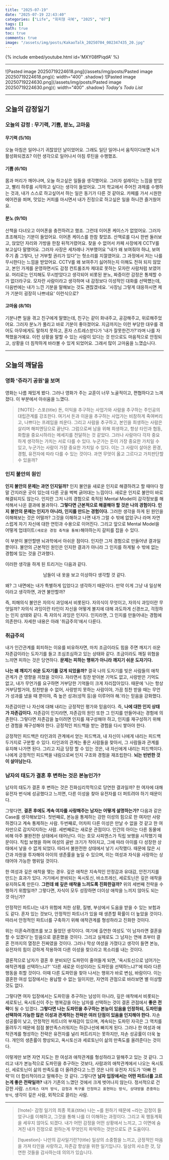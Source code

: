 ```yaml
---
title: "2025-07-19"
date: "2025-07-19 22:43:40"
categories: ["Life", "회피형 극복", "2025", "07"]
tags: []
math: true
toc: true
comments: true
image: "/assets/img/posts/KakaoTalk_20250704_002347435_20.jpg"
---
```


{% include embed/youtube.html id='MXY08fPiqdA' %}



---

![Pasted image 20250719224618.png](/assets/img/posts/Pasted image 20250719224618.png){: width="400" .shadow}
![Pasted image 20250719224630.png](/assets/img/posts/Pasted image 20250719224630.png){: width="400" .shadow}
_Today's Todo List_

---
## 오늘의 감정일기

### 오늘의 감정 : 무기력, 기쁨, 분노, 고마움
#### 무기력 (5/10)
오늘 아침은 일어나기 귀찮았던 날이었어요. 그래도 일단 일어나서 움직이다보면 뇌가 활성화되겠죠? 이런 생각으로 일어나서 아침 루틴을 수행했죠.

#### 기쁨 (6/10)
몸과 머리가 깨어나며, 오늘 하고싶은 일들을 생각했어요. 그러자 설레이는 느낌을 받았고, 빨리 하루를 시작하고 싶다는 생각이 들었어요. 그저 학교에서 주어진 과제를 수행하는 것과, 내가 스스로 하고싶어서 하는 일은 동기가 다른 것 같아요. 카페를 가서 시원한 에어컨을 쐬며, 맛있는 커피를 마시면서 내가 진정으로 하고싶은 일을 하니깐 즐거웠어요.

#### 분노 (9/10)
산책을 다녀오고 이어폰을 충전하려고 했죠. 그런데 이어폰 케이스가 없었어요. 그러자 초조해지는 기분이 들었어요. 이어폰 케이스를 한참 찾았죠. 산책로를 다시 한번 둘러보고, 앉았던 자리와 가방을 한참 뒤적거렸어요. 찾을 수 없어서 카페 사장에게 CCTV를 보고싶다 말했어요. 그러자 사장은 세차례나 거부했어요 "내가 왜 보여줘야 하냐, 보여주기 좀 그렇다, 난 거부할 권리가 있다"는 헛소리를 지껄였어요. 그 과정에서 저는 나를 무시한다는 느낌을 받았어요. CCTV를 왜 보여주기 싫어하는지 이해도 전혀 되지 않았고, 본인 가게를 운영하면서도 감정 컨트롤조차 제대로 못하는 모자란 사람처럼 보였어요. 머리로는 인지해도 무시받았다고 생각되어 비롯된 분노, 짜증이란 감정은 통제할 수가 없더라구요. 모자란 사람이라고 생각하며 내 감정보다 이성적인 대화를 선택헀는데, 다음번에는 내가 느낀 기분을 말해보는 것도 괜찮겠네요. '사장님 그렇게 대응하시면 제가 기분이 굉장히 나쁘네요' 이런식으로?

#### 고마움 (8/10)
기분나쁜 일을 겪고 친구에게 말했는데, 친구는 같이 화내주고, 공감해주고, 위로해주었어요. 그러자 분노가 풀리고 바로 기분이 좋아졌어요. 지금까지는 이런 부당한 대우를 겪어도 아무에게도 말하지 못하고, 혼자 스트레스받다가 '내가 잘못한건가?'라며 나를 자책했을거예요. 이런 상황을 말할 수 있는 사람이 있다는 것 만으로도 마음적으로 안정되고, 상황을 더 침착하게 바라볼 수 있게 되었어요. 그래서 많이 고마움을 느꼈습니다.

---
## 오늘의 깨달음
### 영화 '쥬라기 공원'을 보며
영화는 나름 재밌게 봤다. 그러나 영화가 주는 교훈이 너무 노골적이고, 편협하다고 느껴졌다. 이 부분에서 아쉬움을 느꼈다.

> [!NOTE]- 스포{title}
> 돈, 이익을 추구하는 사업가와 사람을 추구하는 주인공의 대립관계를 강조한다. 여기서 돈과 이윤을 추구하는 사업가는 비참하게 죽여버리고, 나쁘다는 프레임을 씌운다. 그리고 사람을 추구하고, 본인을 희생하는 사람은 살리며 해피엔딩으로 끝난다. 그럼으로써 남을 위해 희생하고, 항상 타인과 협동, 화합을 중요시하라는 메세지를 전달하는 것 같았다. 그러나 사람마다 각자 중요하게 생각하는 가치는 서로 다를 수 있다. 누군가는 돈이 가장 중요한 가치일 수 있고, 누군가는 사람이 가장 중요한 가치일 수 있다. 이는 그 사람이 살아온 환경, 경험, 유전자에 따라 다를 수 있는 것이다. 과연 무엇이 옳고 그르다고 가치판단할 수 있을까? 

### 인지 불안의 원인
**인지 불안의 문제는 과연 인지일까?** 인지 불안을 새로운 인지로 해결하려고 할 때마다 정말 간지러운 곳이 있는데 다른 곳을 벅벅 긁어대는 느낌이다. 새로운 인지로 불안이 바로 해결되지도 않는다. 인지란 그저 나의 경험으로 축적된 Mental Model이 감각정보를 해석해서 나온 결과에 불과하다. **그렇다면 근본적으로 해결해야 할 것은 나의 경험이다. 인지 불안의 문제는 인지가 아니라, 인지를 만드는 경험이다.** 그러한 생각을 하게 된 원인을 이해해보는 것은 어떨까? 그것을 이해하고 나면 내가 그럴 수 밖에 없었구나 라며 자연스럽게 자기 자신에 대한 연민과 수용으로 이어진다. 그리고 앞으로 Mental Model을 어떻게 업데이트`(새로운 경험 축적을 통해)`해야하는지 갈피를 잡을 수 있다.

이 부분이 불안할땐 뇌과학에서 아쉬운 점이다. 인지란 그저 경험으로 만들어낸 결과일 뿐이다. 불안의 근본적인 원인은 인지한 결과가 아니라 그 인지를 하게될 수 밖에 없는 경험에 있는 것을 간과했다.

이러한 생각을 하게 된 트리거는 다음과 같다.

$$
\text{남들이 내 옷을 보고 이상하다 생각할 것 같다. }
$$

왜? 그 내면에는 내가 특별하게 입었다고 생각하기 때문이다. 만약 이게 그냥 내 일상복이라고 생각하면, 과연 불안할까?

즉, 피해의식 불안은 자의식 과잉에서 비롯된다. 자의식이 무엇이고, 자의식 과잉이란 무엇일까? 자의식 과잉이란 타인이 자신을 어떻게 볼지에 대해 과도하게 신경쓰고, 걱정하는 인지 상태와 같다. 즉 자의식 과잉은 인지다. 인지라면, 그 인지를 만들어내는 경험에 의존한다. 자세한 내용은 아래 '취급주의'에서 다룬다.

### 취급주의
내가 인간관계를 회피하는 이유를 비유하자면, 마치 조금이라도 힘을 주면 깨지기 쉬운 자존감이라는 도자기를 들고 조심조심하고 있는 상태와 같다. 조금이라도 깨질 위협을 느끼면 피하는 것은 당연하다. **문제는 피하는 행위가 아니라 깨지기 쉬운 도자기다.** 

**나는 왜 깨지기 쉬운 도자기를 갖게 되었을까?** 결국 나의 도자기를 빚은 사람들의 애착 관계가 큰 영향을 끼쳤을 것이다. 자라면서 칭찬 받아본 기억도 없고, 사랑받은 기억도 없고, 내가 무언가를 요구하면 거부당한 기억들이 크게 자리잡아있다. 때문에 '나는 항상 거부당할거야, 칭찬받을 수 없어, 사랑받지 못하는 사람이야, 가끔 칭찬 받을 때는 무언가 성과를 냈을 때 뿐이야, 즉 높은 성과(성적 등)을 이루어야 해.'라는 믿음을 강화했다.

자존감이란 나 자신에 대해 내리는 긍정적인 평가와 믿음이다. 즉, **나에 대한 인지 상태가 자존감이다.** 자존감이 인지라면, 자존감의 원인 또한 그 인지를 만들어내는 경험에 의존한다. 그렇다면 자존감을 높이려면 인지를 재구성해야 하고, 인지를 재구성하기 위해선 경험을 재구성해야 한다. 긍정적인 피드백을 받는 경험을 다시 쌓아야 한다.

긍정적인 피드백은 타인과의 관계에서 얻는 피드백과, 내 자신이 나에게 내리는 피드백 두가지로 구분할 수 있다. 타인과의 관계는 좋은 사람들을 찾아서, 그 사람들과 관계를 유지해 나가면 된다. 그리고 지금 당장 할 수 있는 것은, 내 자신에게 내리는 피드백이다. 나에게 긍정적인 피드백을 내림으로써 인지 구조와 경험을 재조립한다. **뇌는 빈번한 것이 살아남는다.**

### 남자의 태도가 결혼 후 변하는 것은 본능인가?
남자의 태도가 결혼 후 변하는 것은 진화심리학적으로 당연한 결과일까? 한 여자에 대해 유전자 번식에 성공했다고 느끼면, 다른 이성을 찾아 유전자를 더 퍼트려야 하기 때문이다.

그렇다면, **결혼 후에도 계속 여자를 사랑해주는 남자는 어떻게 설명하는가?** 다음과 같은 Case를 생각해보았다. 첫번째로, 본능을 통제하는 강한 이성의 힘으로 한 여자만 사랑하겠다고 계속 통제하는 사람. 두번째로, 어차피 다른 이성은 만날 수 없을 것 같고 한 여자만으로 감지덕지하는 사람. 세번째로는 새로운 관점이다. 인간의 아이는 다른 동물에 비해 아주 불완전한 상태에서 태어난다. 이는 호모 사피엔스가 직립 보행을 시작했기 때문이다. 직립 보행을 하며 여성의 골반 크기가 작아지고, 그에 따라 아이를 다 성장한 상태에서 낳을 수 없게 되었다. 따라서 불완전한 상태에서 낳기 시작했다. 때문에 많은 시간과 자원을 투자해야 아이의 생존률을 높일 수 있으며, 이는 여성과 자식을 사랑하는 상태어야 가능한 행위일 것이다. 

한 여성과 깊은 애착을 맺는 경우. 깊은 애착은 지속적인 안정감과 유대감, 안전기지를 만드는 효과가 있다. 거기에서 분비되는 옥시토신, 바소프레신, 세로토닌은 깊은 애착을 유지하도록 만든다. **그런데 왜 깊은 애착을 느끼도록 진화한걸까?** 위의 세번째 전략을 수행하기 위함일까? 그렇다면, 자식이 모두 성장하면 더이상 애착을 느끼지 않아도 되는 것 아닌가?

안정적인 파트너는 내가 위험에 처한 상황, 질병, 부상에서 도움을 받을 수 있는 보험과도 같다. 혼자 있는 것보다, 안정적인 파트너가 있을 때 생존할 확률이 더 높았을 것이다. 따라서 안정적인 파트너를 구축하기 위해 애착관계를 형성하라고 진화한 것이다.

위는 이혼숙려캠프를 보고 들었던 생각이다. 여기에 출연한 여성도 '이 남자라면 결혼을 할 수 있겠다'는 믿음으로 결혼했을 것이다. 그리고 실제로도 그 남자는 연애 초부터 결혼 전까지의 열정은 진짜였을 것이다. 그러나 막상 여성을 가졌다고 생각이 들면 본능, 유전자의 힘이 강하게 작용하여 다른 이성을 찾으라고 목소리를 내는 것이다.

결론적으로 남자가 결혼 후 분비되던 도파민이 줄어들게 되면, '옥시토신으로 넘어가는 애착관계를 선택하느냐?' '다른 새로운 이성이라는 도파민을 선택하느냐?'에 따라 다른 행동을 취할 것이다. 이때 다른 도파민을 찾아 나서는 행위가 바로 변심, 바람이다. 이는 결혼한 여성 입장에서는 용납할 수 없는 일이지만, 자연의 관점으로 바라보면 별 이상할 것도 없다.

그렇다면 여자 입장에서는 도파민을 추구하는 남성이 아니라, 깊은 애착에서 비롯되는 세로토닌, 옥시토신이 주는 행복감을 아는 남자를 선택하는 것이 결혼 관점에서 **좋은 전략**이 될 수 있겠다. **그렇다면 나는 도파민을 추구하는 본능이 있음을 인정하되, 도파민을 선택하여 가능한 많은 이성과 관계하는 전략은 여러 단점이 있음을 인지해야 한다.** 자손 성공률이 낮고, 안정적인 파트너의 부재감이 있으며, 계속되는 도파민 자극은 그 역치를 올려두기 때문에 점점 불만족스러워지는 하강나선에 빠지게 된다. 그러나 한 여성과 애착관계를 형성하는 전략은 유전자를 널리 퍼트리지는 못하지만, 자손 성공률이 더욱 높다. 개인의 생존률이 향상되고, 옥시토신과 세로토닌이 삶의 만족도를 올려준다는 것이다.

이렇게만 보면 자연 지도는 한 여성과 애착관계를 형성하라고 말해주고 있는 것 같다. 그리고 내가 본능적으로 도파민을 추구하는 것보다, 사람과의 애착관계에서 나오는 옥시토신, 세로토닌이 삶의 만족도를 더 올려준다고 느낀 것은 나의 유전자 지도가 '아빠 전략'이 더 합리적이라고 말해주는 것 같다. 그렇다면 **남자 입장에서는 어떤 파트너를 고르는게 좋은 전략일까?** 내가 기존의 느꼈던 것에서 크게 벗어나지 않는다. 정서적으로 건강한 사람. `스트레스 대처 방식, 감정과 욕구를 인정하고 표현하는 방식, 상대방을 존중하는 방식`, 생각이 깊은 사람, 외적으로 끌리는 사람.

---

> [!note]- 감정 일기의 최종 목표{title}
> 나는 ~를 원하기 때문에 ~라는 감정이 들었구나를 이해하고, 그것을 통해 나를 더 이해하는 과정이다.
> 그리고 꼭 행동계획을 세우지 않아도 되겠다. 내가 어떤 감정을 어떤 상황에서 느끼고, 그 이면에 숨겨진 내가 진정으로 원하는게 무엇인지 파악하는 것만으로도 큰 도움이다. 

> [!question]- 나만의 감사일기란?{title}
> 일상의 소중함을 느끼고, 긍정적인 마음을 가져 타인을 사랑하고, 자존감 향상을 위한 일기입니다. 일상의 사소한 것, 당연한 것들을 감사하는데 의의가 있습니다.